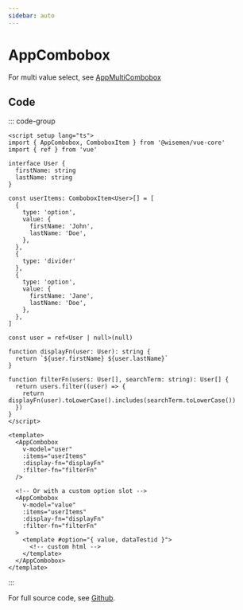 ```yaml
---
sidebar: auto
---
```


# AppCombobox

For multi value select, see [AppMultiCombobox](/components/combobox/app-multi-combobox.md)

<!-- @include: ./app-combobox-meta.md -->

## Code

::: code-group
```vue [Usage]
<script setup lang="ts">
import { AppCombobox, ComboboxItem } from '@wisemen/vue-core'
import { ref } from 'vue'

interface User {
  firstName: string
  lastName: string
}

const userItems: ComboboxItem<User>[] = [
  {
    type: 'option',
    value: {
      firstName: 'John',
      lastName: 'Doe',
    },
  },
  {
    type: 'divider'
  },
  {
    type: 'option',
    value: {
      firstName: 'Jane',
      lastName: 'Doe',
    },
  },
]

const user = ref<User | null>(null)

function displayFn(user: User): string {
  return `${user.firstName} ${user.lastName}`
}

function filterFn(users: User[], searchTerm: string): User[] {
  return users.filter((user) => {
    return displayFn(user).toLowerCase().includes(searchTerm.toLowerCase())
  })
}
</script>

<template>
  <AppCombobox 
    v-model="user" 
    :items="userItems"
    :display-fn="displayFn"
    :filter-fn="filterFn"
  />

  <!-- Or with a custom option slot -->
  <AppCombobox 
    v-model="value" 
    :items="userItems"
    :display-fn="displayFn"
    :filter-fn="filterFn"
  >
    <template #option="{ value, dataTestid }">
      <!-- custom html -->
    </template>
  </AppCombobox>
</template>
```
:::

For full source code, see [Github](https://github.com/wisemen-digital/vue-core/blob/main/packages/components/src/components/combobox/AppCombobox.vue).